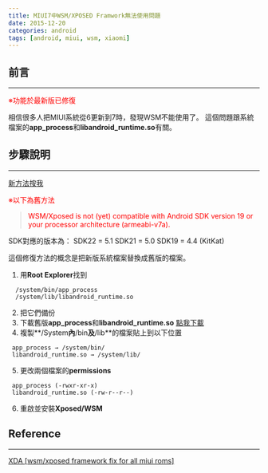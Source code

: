 ```yaml
---
title: MIUI7中WSM/XPOSED Framwork無法使用問題
date: 2015-12-20
categories: android
tags: [android, miui, wsm, xiaomi]
---
```


## 前言
----------

<font color="red">※功能於最新版已修復</font>

相信很多人把MIUI系統從6更新到7時，發現WSM不能使用了。 這個問題跟系統檔案的**app_process**和**libandroid_runtime.so**有關。

<!-- more -->

## 步驟說明

--------------------------------------------------------------------------------

[新方法按我](http://en.miui.com/thread-78894-1-1.html)

<font color="red">※以下為舊方法</font>

> <font color="RED">WSM/Xposed is not (yet) compatible with Android SDK version 19 or your processor architecture (armeabi-v7a).</font>

SDK對應的版本為： SDK22 = 5.1 SDK21 = 5.0 SDK19 = 4.4 (KitKat)

這個修復方法的概念是把新版系統檔案替換成舊版的檔案。

1. 用**Root Explorer**找到

  ```
    /system/bin/app_process
    /system/lib/libandroid_runtime.so
  ```

2. 把它們備份
3. 下載舊版**app_process**和**libandroid_runtime.so** [點我下載](https://www.androidfilehost.com/?fid=24269982087001158)
4. 複製**/System**內**/bin**及**/lib**的檔案貼上到以下位置

  ```
   app_process → /system/bin/
   libandroid_runtime.so → /system/lib/
  ```

5. 更改兩個檔案的**permissions**

  ```
   app_process (-rwxr-xr-x)
   libandroid_runtime.so (-rw-r--r--)
  ```

6. 重啟並安裝**Xposed/WSM**

## Reference

--------------------------------------------------------------------------------

[XDA [wsm/xposed framework fix for all miui roms]](http://forum.xda-developers.com/xiaomi-mi-3/themes-apps/wsm-xposed-framework-fix-chinese-roms-5-t3221030)
